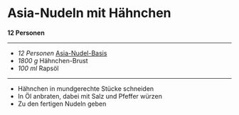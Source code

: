 # Asia-Nudeln mit Hähnchen

**12 Personen**

---


- *12 Personen* [Asia-Nudel-Basis](Asia_Nudel_Basis.md)
- *1800 g* Hähnchen-Brust
- *100 ml* Rapsöl


---

- Hähnchen in mundgerechte Stücke schneiden
- In Öl anbraten, dabei mit Salz und Pfeffer würzen
- Zu den fertigen Nudeln geben
